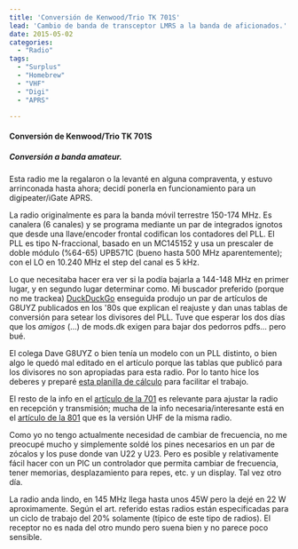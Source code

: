 ```yaml
---
title: 'Conversión de Kenwood/Trio TK 701S'
lead: 'Cambio de banda de transceptor LMRS a la banda de aficionados.'
date: 2015-05-02
categories:
  - "Radio"
tags:
  - "Surplus"
  - "Homebrew"
  - "VHF"
  - "Digi"
  - "APRS"

---
```


####  Conversión de Kenwood/Trio TK 701S 
#####  Conversión a banda amateur. 
Esta radio me la regalaron o la levanté en alguna compraventa, y estuvo
arrinconada hasta ahora; decidí ponerla en funcionamiento para un
digipeater/iGate APRS.
  
La radio originalmente es para la banda móvil terrestre 150-174 MHz. Es
canalera (6 canales) y se programa mediante un par de integrados ignotos que
desde una llave/encoder frontal codifican los contadores del PLL. El PLL es
tipo N-fraccional, basado en un MC145152 y usa un prescaler de doble módulo
(%64-65) UPB571C (bueno hasta 500 MHz aparentemente); con el LO en 10.240 MHz
el step del canal es 5 kHz.
  
Lo que necesitaba hacer era ver si la podía bajarla a 144-148 MHz en primer
lugar, y en segundo lugar determinar como.  Mi buscador preferido (porque no me
trackea) [DuckDuckGo](https://duckduckgo.com) enseguida produjo un par de
artículos de G8UYZ publicados en los \'80s que explican el reajuste y dan unas
tablas de conversión para setear los divisores del PLL. Tuve que esperar los
dos días que los *amigos* (...) de mods.dk exigen para bajar dos pedorros
pdfs... pero bué.
  
El colega Dave G8UYZ o bien tenía un modelo con un PLL distinto, o bien algo le
quedó mal editado en el artículo porque las tablas que publicó para los
divisores no son apropiadas para esta radio. Por lo tanto hice los deberes y
preparé [esta planilla de cálculo](/doc/TK701-freq-PLL.ods) para facilitar el
trabajo.
  
El resto de la info  en el  [artículo de la 701](/doc/TK-701_2m_conversion.pdf)
es relevante para ajustar la radio en recepción y transmisión; mucha de la info
necesaria/interesante está en el [artículo de la
801](/doc/TK-801_70cm_conversion.pdf) que es la versión UHF de la misma radio.
  
Como yo no tengo actualmente necesidad de cambiar de frecuencia, no me preocupé
mucho y simplemente soldé los pines necesarios en un par de zócalos y los puse
donde van U22 y U23. Pero es posible y relativamente fácil hacer con un PIC un
controlador que permita cambiar de frecuencia, tener memorias, desplazamiento
para repes, etc.  y un display. Tal vez otro día.
  
La radio anda lindo, en 145 MHz llega hasta unos 45W pero la dejé en 22 W
aproximamente.  Según el art. referido estas radios están especificadas para un
ciclo de trabajo del 20% solamente (típico de este tipo de radios). El receptor
no es nada del otro mundo pero suena bien y no parece poco sensible.
 
